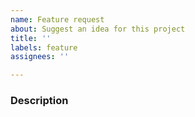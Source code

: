 ```yaml
---
name: Feature request
about: Suggest an idea for this project
title: ''
labels: feature
assignees: ''

---
```

### Description ###
<!-- How do you want ccache to work or behave? -->



